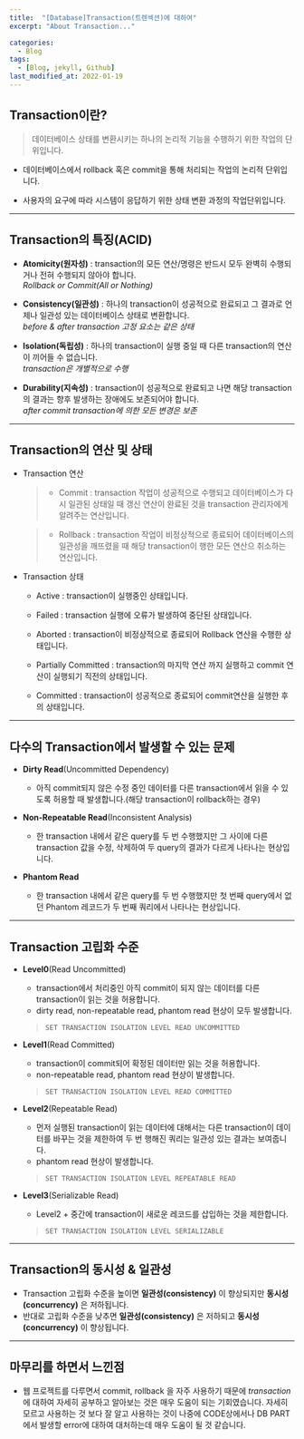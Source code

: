 ```yaml
---
title:  "[Database]Transaction(트렌섹션)에 대하여"
excerpt: "About Transaction..."

categories:
  - Blog
tags:
  - [Blog, jekyll, Github]
last_modified_at: 2022-01-19
---
```


## Transaction이란? 

> 데이터베이스 상태를 변환시키는 하나의 논리적 기능을 수행하기 위한 작업의 단위입니다.

- 데이터베이스에서 rollback 혹은 commit을 통해 처리되는 작업의 논리적 단위입니다.

- 사용자의 요구에 따라 시스템이 응답하기 위한 상태 변환 과정의 작업단위입니다.

---

## Transaction의 특징(ACID)

- **Atomicity(원자성)** : transaction의 모든 연산/명령은 반드시 모두 완벽히 수행되거나 전혀 수행되지 않아야 합니다.   
*Rollback or Commit(All or Nothing)*

- **Consistency(일관성)** : 하나의 transaction이 성공적으로 완료되고 그 결과로 언제나 일관성 있는 데이터베이스 상태로 변환합니다.  
*before & after transaction 고정 요소는 같은 상태*

- **Isolation(독립성)** : 하나의 transaction이 실행 중일 때 다른 transaction의 연산이 끼어들 수 없습니다.   
*transaction은 개별적으로 수행*

- **Durability(지속성)** : transaction이 성공적으로 완료되고 나면 해당 transaction의 결과는 향후 발생하는 장애에도 보존되어야 합니다.   
*after commit transaction에 의한 모든 변경은 보존* 

---

## Transaction의 연산 및 상태

- Transaction 연산

    > - Commit : transaction 작업이 성공적으로 수행되고 데이터베이스가 다시 일관된 상태일 때 갱신 연산이 완료된 것을 transaction 관리자에게 알려주는 연산입니다.

    > - Rollback : transaction 작업이 비정상적으로 종료되어 데이터베이스의 일관성을 깨뜨렸을 때 해당 transaction이 행한 모든 연산으 취소하는 연산입니다.

- Transaction 상태

    - Active : transaction이 실행중인 상태입니다.

    - Failed : transaction 실행에 오류가 발생하여 중단된 상태입니다.
    
    - Aborted : transaction이 비정상적으로 종료되어 Rollback 연산을 수행한 상태입니다.

    - Partially Committed : transaction의 마지막 연산 까지 실행하고 commit 연산이 실행되기 직전의 상태입니다.
    
    - Committed : transaction이 성공적으로 종료되어 commit연산을 실행한 후의 상태입니다.
     
---

## 다수의 Transaction에서 발생할 수 있는 문제

- **Dirty Read**(Uncommitted Dependency)

    - 아직 commit되지 않은 수정 중인 데이터를 다른 transaction에서 읽을 수 있도록 허용할 때 발생합니다.(해당 transaction이 rollback하는 경우)
    

- **Non-Repeatable Read**(Inconsistent Analysis)

    - 한 transaction 내에서 같은 query를 두 번 수행했지만 그 사이에 다른 transaction 값을 수정, 삭제하여 두 query의 결과가 다르게 나타나는 현상입니다.
    
- **Phantom Read**

    - 한 transaction 내에서 같은 query를 두 번 수행했지만 첫 번째 query에서 없던 Phantom 레코드가 두 번째 쿼리에서 나타나는 현상입니다.


---

## Transaction 고립화 수준  

- **Level0**(Read Uncommitted)

    - transaction에서 처리중인 아직 commit이 되지 않는 데이터를 다른 transaction이 읽는 것을 허용합니다.
    - dirty read, non-repeatable read, phantom read 현상이 모두 발생합니다.

    > `SET TRANSACTION ISOLATION LEVEL READ UNCOMMITTED`

- **Level1**(Read Committed)

    - transaction이 commit되어 확정된 데이터만 읽는 것을 허용합니다.
    - non-repeatable read, phantom read 현상이 발생합니다.

    > `SET TRANSACTION ISOLATION LEVEL READ COMMITTED`

- **Level2**(Repeatable Read)

    - 먼저 실행된 transaction이 읽는 데이터에 대해서는 다른 transaction이 데이터를 바꾸는 것을 제한하여 두 번 행해진 쿼리는 일관성 있는 결과는 보여줍니다.
    - phantom read 현상이 발생합니다.

    > `SET TRANSACTION ISOLATION LEVEL REPEATABLE READ`

- **Level3**(Serializable Read)

    - Level2 + 중간에 transaction이 새로운 레코드를 삽입하는 것을 제한합니다. 
    
    > `SET TRANSACTION ISOLATION LEVEL SERIALIZABLE` 
  
---

## Transaction의 동시성 & 일관성 

- Transaction 고립화 수준을 높이면 **일관성(consistency)** 이 향상되지만 **동시성(concurrency)** 은 저하됩니다. 
- 반대로 고립화 수준을 낮추면 **일관성(consistency)** 은 저하되고 **동시성(concurrency)** 이 향상됩니다.


---

## 마무리를 하면서 느낀점

- 웹 프로젝트를 다루면서 commit, rollback 을 자주 사용하기 때문에 *transaction* 에 대하여 자세히 공부하고 알아보는 것은 매우 도움이 되는  기회였습니다. 자세히 모르고 사용하는 것 보다 잘 알고 사용하는 것이 나중에 CODE상에서나 DB PART에서 발생할 error에 대하여 대처하는데 매우 도움이 될 것 같습니다.